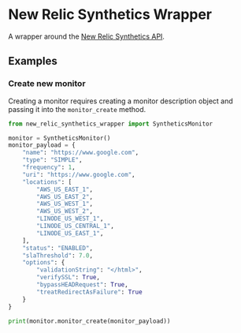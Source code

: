 # New Relic Synthetics Wrapper

A wrapper around the [New Relic Synthetics API](https://docs.newrelic.com/docs/apis/synthetics-rest-api/monitor-examples/manage-synthetics-monitors-rest-api).

## Examples

### Create new monitor

Creating a monitor requires creating a monitor description object
and passing it into the `monitor_create` method.

```python
from new_relic_synthetics_wrapper import SyntheticsMonitor

monitor = SyntheticsMonitor()
monitor_payload = {
    "name": "https://www.google.com",
    "type": "SIMPLE",
    "frequency": 1,
    "uri": "https://www.google.com",
    "locations": [
        "AWS_US_EAST_1",
        "AWS_US_EAST_2",
        "AWS_US_WEST_1",
        "AWS_US_WEST_2",
        "LINODE_US_WEST_1",
        "LINODE_US_CENTRAL_1",
        "LINODE_US_EAST_1",
    ],
    "status": "ENABLED",
    "slaThreshold": 7.0,
    "options": {
        "validationString": "</html>",
        "verifySSL": True,
        "bypassHEADRequest": True,
        "treatRedirectAsFailure": True
    }
}

print(monitor.monitor_create(monitor_payload))
```
